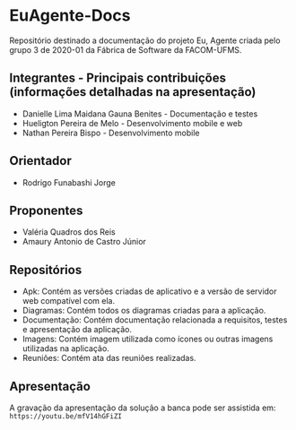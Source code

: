 # EuAgente-Docs
Repositório destinado a documentação do projeto Eu, Agente criada pelo grupo 3 de 2020-01 da Fábrica de Software da FACOM-UFMS.

## Integrantes - Principais contribuições (informações detalhadas na apresentação)
- Danielle Lima Maidana Gauna Benites - Documentação e testes
- Hueligton Pereira de Melo - Desenvolvimento mobile e web
- Nathan Pereira Bispo - Desenvolvimento mobile

## Orientador
- Rodrigo Funabashi Jorge

## Proponentes
- Valéria Quadros dos Reis 
- Amaury Antonio de Castro Júnior

## Repositórios
- Apk: Contém as versões criadas de aplicativo e a versão de servidor web compatível com ela.
- Diagramas: Contém todos os diagramas criadas para a aplicação.
- Documentação: Contém documentação relacionada a  requisitos, testes e apresentação da aplicação.
- Imagens: Contém imagem utilizada como ícones ou outras imagens utilizadas na aplicação.
- Reuniões: Contém ata das reuniões realizadas.

## Apresentação
A gravação da apresentação da solução a banca pode ser assistida em:
`https://youtu.be/mfV14hGFiZI`